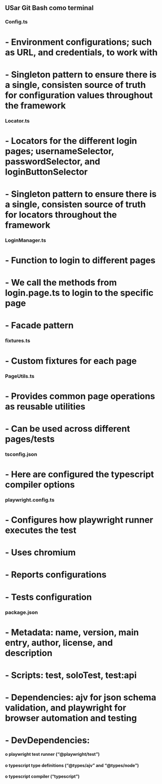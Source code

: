 ## USar Git Bash como terminal

### Config.ts
# -	Environment configurations; such as URL, and credentials, to work with
# -	Singleton pattern to ensure there is a single, consisten source of truth for configuration values throughout the framework

### Locator.ts
# -	Locators for the different login pages;  usernameSelector, passwordSelector, and loginButtonSelector
# -	Singleton pattern to ensure there is a single, consisten source of truth for locators throughout the framework

### LoginManager.ts
# -	Function to login to different pages
# -	We call the methods from login.page.ts to login to the specific page
# -	Facade pattern

### fixtures.ts
# -	Custom fixtures for each page

### PageUtils.ts
# -	Provides common page operations as reusable utilities
# -	Can be used across different pages/tests

### tsconfig.json
# -	Here are configured the typescript compiler options

### playwright.config.ts
# -	Configures how playwright runner executes the test
# -	Uses chromium
# -	Reports configurations
# -	Tests configuration

### package.json
# -	Metadata: name, version, main entry, author, license, and description
# -	Scripts: test, soloTest, test:api
# -	Dependencies: ajv for json schema validation, and playwright for browser automation and testing
# -	DevDependencies: 
#### o	playwright test runner (“@playwright/test”)
#### o	typescript type definitions (“@types/ajv” and “@types/node”)
#### o	typescript compiler (“typescript”)
